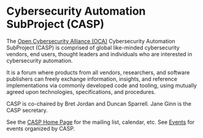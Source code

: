 # Cybersecurity Automation SubProject (CASP)

The [Open Cybersecurity Alliance (OCA)](https://opencybersecurityalliance.org/)
Cybersecurity Automation SubProject (CASP) 
is comprised of global like-minded cybersecurity vendors, end users, 
thought leaders and individuals who are interested in cybersecurity automation.

It is a forum where products from all vendors, researchers, and software publishers can freely exchange information, insights, and reference implementations via commonly developed code and tooling, using mutually agreed upon technologies, specifications, and procedures.

CASP is co-chaired by Bret Jordan and Duncan Sparrell. 
Jane Ginn is the CASP secretary.

See the [CASP Home Page](https://lists.oasis-open-projects.org/g/oca-casp)
for the mailing list, calendar, etc.
See [Events](./Events.md) for events organized by CASP.


